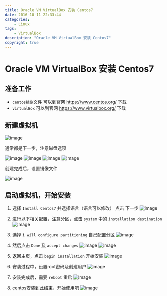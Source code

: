 ```yaml
---
title: Oracle VM VirtualBox 安装 Centos7
date: 2016-10-11 22:33:44
categories:
	- Linux
tags:
	- VirtualBox
description: "Oracle VM VirtualBox 安装 Centos7"
copyright: true
---
```


# Oracle VM VirtualBox 安装 Centos7

## 准备工作

+ `centos镜像`文件 可以到官网 https://www.centos.org/ 下载
+ `virtualBox` 可以到官网 https://www.virtualbox.org/ 下载

## 新建虚拟机

![image](2016-10-11-Oracle-VM-VirtualBox-安装-Centos7/image1.jpg)

通常都是下一步，注意磁盘选项

![image](2016-10-11-Oracle-VM-VirtualBox-安装-Centos7/image2.jpg)
![image](2016-10-11-Oracle-VM-VirtualBox-安装-Centos7/image3.jpg)
![image](2016-10-11-Oracle-VM-VirtualBox-安装-Centos7/image4.jpg)
![image](2016-10-11-Oracle-VM-VirtualBox-安装-Centos7/image5.jpg)

创建完成后，设置镜像文件

![image](2016-10-11-Oracle-VM-VirtualBox-安装-Centos7/image6.jpg)

## 启动虚拟机，开始安装

1. 选择 `Install Centos7` 并选择语言（语言可以修改） 点击 下一步
	![image](2016-10-11-Oracle-VM-VirtualBox-安装-Centos7/image7.jpg)

2. 进行以下相关配置，注意分区，点击 `system` 中的 `installation destination`
	![image](2016-10-11-Oracle-VM-VirtualBox-安装-Centos7/image8.jpg)

3. 选择 `i will configure partitioning` 自己配置分区
	![image](2016-10-11-Oracle-VM-VirtualBox-安装-Centos7/image9.jpg)

4. 然后点击 `Done` 及 `accept changes`
	![image](2016-10-11-Oracle-VM-VirtualBox-安装-Centos7/image10.jpg)
	![image](2016-10-11-Oracle-VM-VirtualBox-安装-Centos7/image11.jpg)

5. 返回主页，点击 `begin installation` 开始安装
	![image](2016-10-11-Oracle-VM-VirtualBox-安装-Centos7/image12.jpg)

6. 安装过程中，设置root密码及创建用户
	![image](2016-10-11-Oracle-VM-VirtualBox-安装-Centos7/image13.jpg)

7. 安装完成后，需要 `reboot` 重启
	![image](2016-10-11-Oracle-VM-VirtualBox-安装-Centos7/image14.jpg)

8. centos安装到此结束，开始使用吧
	![image](2016-10-11-Oracle-VM-VirtualBox-安装-Centos7/image15.jpg)


